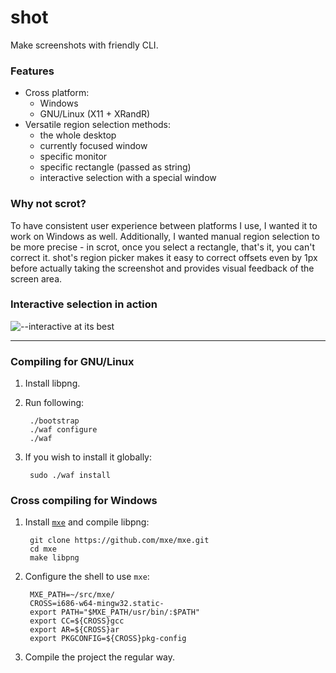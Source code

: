 shot
====

Make screenshots with friendly CLI.

### Features

- Cross platform:
    - Windows
    - GNU/Linux (X11 + XRandR)
- Versatile region selection methods:
    - the whole desktop
    - currently focused window
    - specific monitor
    - specific rectangle (passed as string)
    - interactive selection with a special window

### Why not scrot?

To have consistent user experience between platforms I use, I wanted it
to work on Windows as well. Additionally, I wanted manual region selection to
be more precise - in scrot, once you select a rectangle, that's it, you can't
correct it. shot's region picker makes it easy to correct offsets even by 1px
before actually taking the screenshot and provides visual feedback of the
screen area.

### Interactive selection in action

![--interactive at its
best](https://cloud.githubusercontent.com/assets/1045476/8808860/5908945e-2fe5-11e5-93bf-ecad1500c35b.png)

---

### Compiling for GNU/Linux

1. Install libpng.
2. Run following:

        ./bootstrap
        ./waf configure
        ./waf

3. If you wish to install it globally:

        sudo ./waf install

### Cross compiling for Windows

1. Install [`mxe`](https://github.com/mxe/mxe) and compile libpng:

        git clone https://github.com/mxe/mxe.git
        cd mxe
        make libpng

2. Configure the shell to use `mxe`:

        MXE_PATH=~/src/mxe/
        CROSS=i686-w64-mingw32.static-
        export PATH="$MXE_PATH/usr/bin/:$PATH"
        export CC=${CROSS}gcc
        export AR=${CROSS}ar
        export PKGCONFIG=${CROSS}pkg-config

3. Compile the project the regular way.
